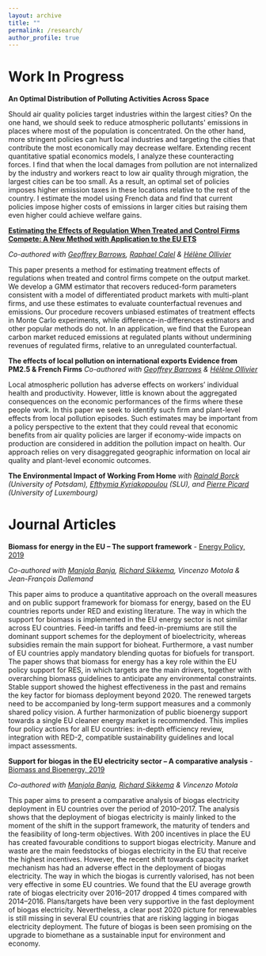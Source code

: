 ```yaml
---
layout: archive
title: ""
permalink: /research/
author_profile: true
---
```


# Work In Progress

**An Optimal Distribution of Polluting Activities Across Space** 

Should air quality policies target industries within the largest cities? On the one hand, we should seek to reduce atmospheric pollutants' emissions in places where most of the population is concentrated. On the other hand, more stringent policies can hurt local industries and targeting the cities that contribute the most economically may decrease welfare. Extending recent quantitative spatial economics models, I analyze these counteracting forces. I find that when the local damages from pollution are not internalized by the industry and workers react to low air quality through migration, the largest cities can be too small. As a result, an optimal set of policies imposes higher emission taxes in these locations relative to the rest of the country. I estimate the model using French data and find that current policies impose higher costs of emissions in larger cities but raising them even higher could achieve welfare gains.

**[Estimating the Effects of Regulation When Treated and Control Firms Compete: A New Method with Application to the EU ETS](https://papers.ssrn.com/sol3/papers.cfm?abstract_id=4445440)**

_Co-authored with [Geoffrey Barrows](https://sites.google.com/site/geoffreybarrows/), [Raphael Calel](https://sites.google.com/view/calel) & [Hélène Ollivier](https://sites.google.com/site/heleneollivier/)_

This paper presents a method for estimating treatment effects of regulations when treated and control firms compete on the output market. We develop a GMM estimator that recovers reduced-form parameters consistent with a model of differentiated product markets with multi-plant firms, and use these estimates to evaluate counterfactual revenues and emissions. Our procedure recovers unbiased estimates of treatment effects in Monte Carlo experiments, while difference-in-differences estimators and other popular methods do not. In an application, we find that the European carbon market reduced emissions at regulated plants without undermining revenues of regulated firms, relative to an unregulated counterfactual.

**The effects of local pollution on international exports Evidence from PM2.5 & French Firms**
_Co-authored with [Geoffrey Barrows](https://sites.google.com/site/geoffreybarrows/) & [Hélène Ollivier](https://sites.google.com/site/heleneollivier/)_

Local atmospheric pollution has adverse effects on workers’ individual health and productivity. However, little is known about the aggregated consequences on the economic performances of the firms where these people work. In this paper we seek to identify such firm and plant-level effects from local pollution episodes. Such estimates may be important from a policy perspective to the extent that they could reveal that economic benefits from air quality policies are larger if economy-wide impacts on production are considered in addition the pollution impact on health. Our approach relies on very disaggregated geographic information on local air quality and plant-level economic outcomes.

**The Environmental Impact of Working From Home**
_with [Rainald Borck](https://www.uni-potsdam.de/en/lsfiwi/team/prof-dr-rainald-borck.html) (University of Potsdam), [Efthymia Kyriakopoulou](https://www.slu.se/en/ew-cv/efthymia-kyriakopoulou/) (SLU), and [Pierre Picard](https://sites.google.com/view/pierrempicard) (University of Luxembourg)_

# Journal Articles

**Biomass for energy in the EU – The support framework** -  [Energy Policy, 2019](https://www.sciencedirect.com/science/article/pii/S0301421519302873)

_Co-authored with [Manjola Banja](https://manjolabanja.com/), [Richard Sikkema](https://www.researchgate.net/profile/Richard-Sikkema), Vincenzo Motola & Jean-François Dallemand_

This paper aims to produce a quantitative approach on the overall measures and on public support framework for biomass for energy, based on the EU countries reports under RED and existing literature. The way in which the support for biomass is implemented in the EU energy sector is not similar across EU countries. Feed-in tariffs and feed-in-premiums are still the dominant support schemes for the deployment of bioelectricity, whereas subsidies remain the main support for bioheat. Furthermore, a vast number of EU countries apply mandatory blending quotas for biofuels for transport. The paper shows that biomass for energy has a key role within the EU policy support for RES, in which targets are the main drivers, together with overarching biomass guidelines to anticipate any environmental constraints. Stable support showed the highest effectiveness in the past and remains the key factor for biomass deployment beyond 2020. The renewed targets need to be accompanied by long-term support measures and a commonly shared policy vision. A further harmonization of public bioenergy support towards a single EU cleaner energy market is recommended. This implies four policy actions for all EU countries: in-depth efficiency review, integration with RED-2, compatible sustainability guidelines and local impact assessments.

**Support for biogas in the EU electricity sector – A comparative analysis** - [Biomass and Bioenergy, 2019](https://www.sciencedirect.com/science/article/pii/S0961953419302624)

_Co-authored with [Manjola Banja](https://manjolabanja.com/), [Richard Sikkema](https://www.researchgate.net/profile/Richard-Sikkema) & Vincenzo Motola_

This paper aims to present a comparative analysis of biogas electricity deployment in EU countries over the period of 2010–2017. The analysis shows that the deployment of biogas electricity is mainly linked to the moment of the shift in the support framework, the maturity of tenders and the feasibility of long-term objectives. With 200 incentives in place the EU has created favourable conditions to support biogas electricity. Manure and waste are the main feedstocks of biogas electricity in the EU that receive the highest incentives. However, the recent shift towards capacity market mechanism has had an adverse effect in the deployment of biogas electricity. The way in which the biogas is currently valorised, has not been very effective in some EU countries. We found that the EU average growth rate of biogas electricity over 2016–2017 dropped 4 times compared with 2014–2016. Plans/targets have been very supportive in the fast deployment of biogas electricity. Nevertheless, a clear post 2020 picture for renewables is still missing in several EU countries that are risking lagging in biogas electricity deployment. The future of biogas is been seen promising on the upgrade to biomethane as a sustainable input for environment and economy.
